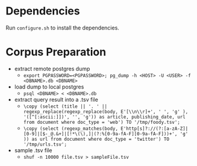 # Dependencies
  Run ```configure.sh``` to install the dependencies.
# Corpus Preparation
- extract remote postgres dump
  - ``` export PGPASSWORD=<PGPASSWORD>; pg_dump -h <HOST> -U <USER> -f <DBNAME>.db <DBNAME> ```
- load dump to local postgres
  - ```psql <DBNAME> < <DBNAME>.db```
- extract query result into a .tsv file
  - ```\copy (select (title || '. ' || regexp_replace(regexp_replace(body, E'[\\n\\r]+', ' ', 'g' ), '([^[:ascii:]])', '', 'g')) as article, publishing_date, url from document where doc_type = 'web') TO '/tmp/foody.tsv';```
  - ```\copy (select (regexp_matches(body, E'http[s]?://(?:[a-zA-Z]|[0-9]|[$-_@.&+]|[!*\(\),]|(?:%[0-9a-fA-F][0-9a-fA-F]))+', 'g' )) as url from document where doc_type = 'twitter') TO '/tmp/urls.tsv';```
- sample .tsv file
  - ```shuf -n 10000 file.tsv > sampleFile.tsv```

